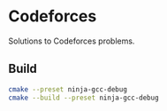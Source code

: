 # Codeforces

Solutions to Codeforces problems.

## Build

```sh
cmake --preset ninja-gcc-debug
cmake --build --preset ninja-gcc-debug
```

